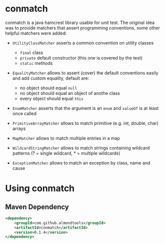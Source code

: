 conmatch
========

conmatch is a java hamcrest library usable for unit test. The original idea was to provide matchers that assert programming conventions, some other helpful matchers were added:

* `UtilityClassMatcher` asserts a common convention on utility classes
  * `final` class
  * `private` default constructor (this one is covered by the test)
  * `static` methods
* `EqualityMatcher` allows to assert (cover) the default conventions easily and add custom equality, default are:
  * no object should equal `null`
  * no object should equal an object of anothe class
  * every object should equal `this`
* `EnumMatcher` asserts that the argument is an `enum` and `valueOf` is at least once called 

* `PrimitiveArrayMatcher` allows to match primitive (e.g. int, double, char) arrays
* `MapMatcher` allows to match multiple entries in a map

* `WildcardStringMatcher` allows to match strings containing wildcard patterns (? = single wildcard, * = multiple wildcards)

* `ExceptionMatcher` allows to match an exception by class, name and cause 


Using conmatch
==============

Maven Dependency
----------------

```xml
<dependency>
	<groupId>com.github.almondtools</groupId>
	<artifactId>conmatch</artifactId>
	<version>0.1.4</version>
</dependency>
```